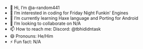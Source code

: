 - 👋 Hi, I’m @a-random441
- 👀 I’m interested in coding for Friday Night Funkin' Engines
- 🌱 I’m currently learning Haxe language and Porting for Android
- 💞️ I’m looking to collaborate on N/A
- 📫 How to reach me: Discord: @tbhididntask
- 😄 Pronouns: He/Him
- ⚡ Fun fact: N/A

<!---
a-random441/a-random441 is a ✨ special ✨ repository because its `README.md` (this file) appears on your GitHub profile.
You can click the Preview link to take a look at your changes.
--->
